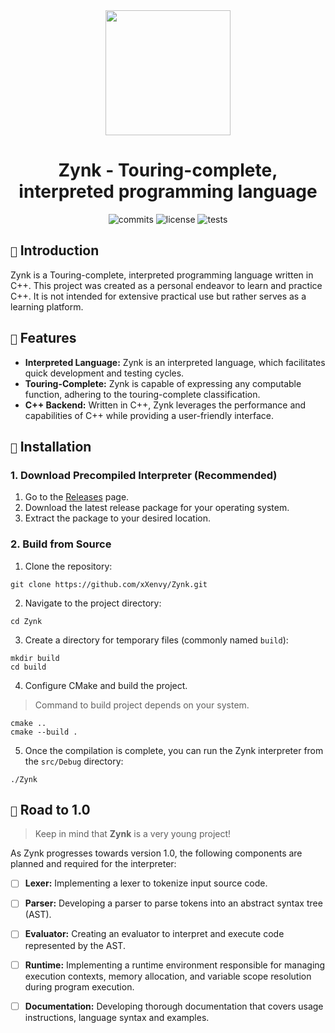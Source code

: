<div align="center">
  <img src="https://github.com/xXenvy/Zynk/assets/111158232/f960db21-3f70-4a74-b504-5123448bbc85" width="200" height="200">

  # Zynk - Touring-complete, interpreted programming language

  ![commits](https://img.shields.io/github/commit-activity/w/xXenvy/Zynk?style=for-the-badge&color=%2315b328)
  ![license](https://img.shields.io/github/license/xXenvy/Zynk?style=for-the-badge&color=%2315b328)
  ![tests](https://img.shields.io/github/check-runs/xXenvy/Zynk/master?style=for-the-badge&label=Tests&color=%2315b328)
</div>
<!--- ![release](https://img.shields.io/github/v/release/xXenvy/Zynk?include_prereleases&style=for-the-badge&color=%2315b328) -->

## `📃` Introduction
Zynk is a Touring-complete, interpreted programming language written in C++. This project was created as a personal endeavor to learn and practice C++. It is not intended for extensive practical use but rather serves as a learning platform.

## `🌟` Features
- **Interpreted Language:** Zynk is an interpreted language, which facilitates quick development and testing cycles.
- **Touring-Complete:** Zynk is capable of expressing any computable function, adhering to the touring-complete classification.
- **C++ Backend:** Written in C++, Zynk leverages the performance and capabilities of C++ while providing a user-friendly interface.

## `🔨` Installation
### 1. Download Precompiled Interpreter (Recommended)
1. Go to the [Releases](https://github.com/xXenvy/Zynk/releases) page.
2. Download the latest release package for your operating system.
3. Extract the package to your desired location.

### 2. Build from Source
1. Clone the repository:
```shell
git clone https://github.com/xXenvy/Zynk.git
```

2. Navigate to the project directory:
```shell
cd Zynk
```

3. Create a directory for temporary files (commonly named `build`):
```shell
mkdir build
cd build
```

4. Configure CMake and build the project.
> Command to build project depends on your system.
```shell
cmake ..
cmake --build .
```

5. Once the compilation is complete, you can run the Zynk interpreter from the `src/Debug` directory:
```shell
./Zynk
 ```

## `🚀` Road to 1.0
> Keep in mind that **Zynk** is a very young project!

As Zynk progresses towards version 1.0, the following components are planned and required for the interpreter:
- [ ] **Lexer:** Implementing a lexer to tokenize input source code.
- [ ] **Parser:** Developing a parser to parse tokens into an abstract syntax tree (AST).
- [ ] **Evaluator:** Creating an evaluator to interpret and execute code represented by the AST.
- [ ] **Runtime:** Implementing a runtime environment responsible for managing execution contexts, memory allocation, and variable scope resolution during program execution.
- [ ] **Documentation:** Developing thorough documentation that covers usage instructions, language syntax and examples.

